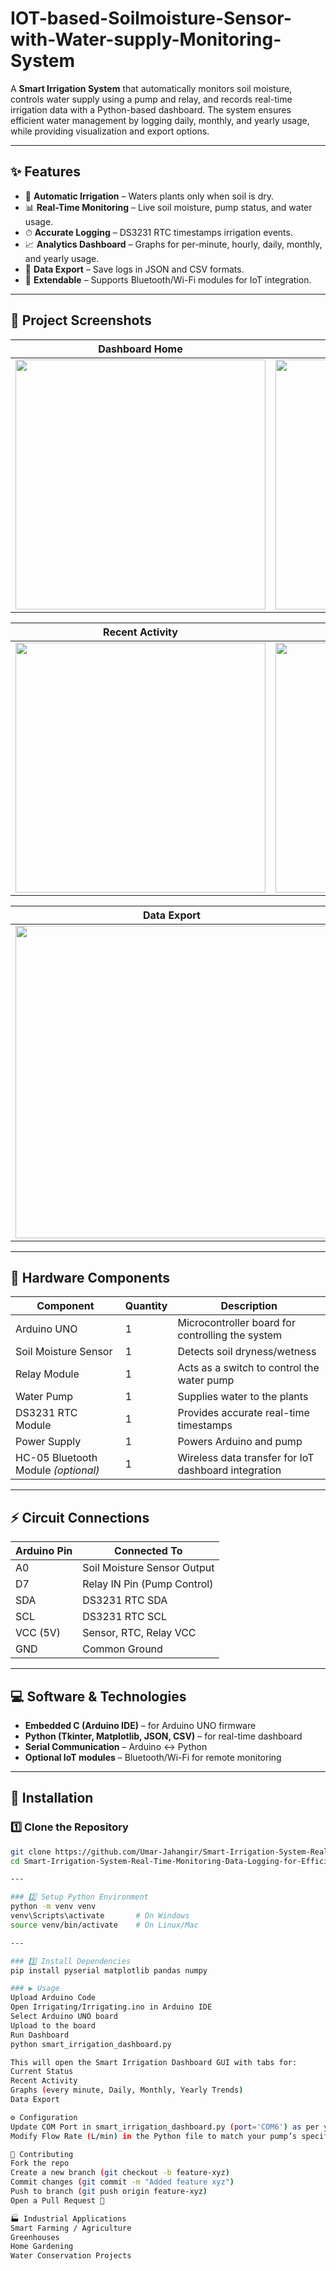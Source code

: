 # IOT-based-Soilmoisture-Sensor-with-Water-supply-Monitoring-System

A **Smart Irrigation System** that automatically monitors soil moisture, controls water supply using a pump and relay, and records real-time irrigation data with a Python-based dashboard. The system ensures efficient water management by logging daily, monthly, and yearly usage, while providing visualization and export options.

---

## ✨ Features
- 🌿 **Automatic Irrigation** – Waters plants only when soil is dry.  
- 📊 **Real-Time Monitoring** – Live soil moisture, pump status, and water usage.  
- ⏱ **Accurate Logging** – DS3231 RTC timestamps irrigation events.  
- 📈 **Analytics Dashboard** – Graphs for per-minute, hourly, daily, monthly, and yearly usage.  
- 💾 **Data Export** – Save logs in JSON and CSV formats.  
- 🔌 **Extendable** – Supports Bluetooth/Wi-Fi modules for IoT integration.  

---

## 📸 Project Screenshots

| Dashboard Home | Real-Time Monitoring |
|----------------|----------------------|
| <img width="400" src="https://github.com/user-attachments/assets/da44ec2c-f268-4cb1-a237-6793e2ce69e7" /> | <img width="400" src="https://github.com/user-attachments/assets/32cf93f1-b0b8-44a9-883e-b46869c4ce43" /> |

| Recent Activity | Water Usage Graphs |
|--------------------|-----------------------|
| <img width="400" src="https://github.com/user-attachments/assets/ecd62a37-64e6-4120-ba51-be8327a7809f" /> | <img width="400" src="https://github.com/user-attachments/assets/9ca7528b-4409-41b4-90e3-ca085b04d691" /> |

| Data Export |
|----------------|
| <img width="500" src="https://github.com/user-attachments/assets/9b4cb18a-0413-4c41-99d9-7052289e225c" /> |


---
## 🔧 Hardware Components
| Component                | Quantity | Description                                                                 |
|--------------------------|----------|-----------------------------------------------------------------------------|
| Arduino UNO              | 1        | Microcontroller board for controlling the system                            |
| Soil Moisture Sensor     | 1        | Detects soil dryness/wetness                                                |
| Relay Module             | 1        | Acts as a switch to control the water pump                                  |
| Water Pump               | 1        | Supplies water to the plants                                                |
| DS3231 RTC Module        | 1        | Provides accurate real-time timestamps                                      |
| Power Supply             | 1        | Powers Arduino and pump                                                     |
| HC-05 Bluetooth Module *(optional)* | 1 | Wireless data transfer for IoT dashboard integration                        |

---

## ⚡ Circuit Connections
| Arduino Pin  | Connected To                |
|--------------|-----------------------------|
| A0           | Soil Moisture Sensor Output |
| D7           | Relay IN Pin (Pump Control) |
| SDA          | DS3231 RTC SDA              |
| SCL          | DS3231 RTC SCL              |
| VCC (5V)     | Sensor, RTC, Relay VCC      |
| GND          | Common Ground               |

---

## 💻 Software & Technologies
- **Embedded C (Arduino IDE)** – for Arduino UNO firmware  
- **Python (Tkinter, Matplotlib, JSON, CSV)** – for real-time dashboard  
- **Serial Communication** – Arduino ↔ Python  
- **Optional IoT modules** – Bluetooth/Wi-Fi for remote monitoring  

---

## 🚀 Installation

### 1️⃣ Clone the Repository
```bash
git clone https://github.com/Umar-Jahangir/Smart-Irrigation-System-Real-Time-Monitoring-Data-Logging-for-Efficient-Water-Management.git
cd Smart-Irrigation-System-Real-Time-Monitoring-Data-Logging-for-Efficient-Water-Management

---

### 2️⃣ Setup Python Environment
python -m venv venv
venv\Scripts\activate       # On Windows
source venv/bin/activate    # On Linux/Mac

---

### 3️⃣ Install Dependencies
pip install pyserial matplotlib pandas numpy

### ▶️ Usage
Upload Arduino Code
Open Irrigating/Irrigating.ino in Arduino IDE
Select Arduino UNO board
Upload to the board
Run Dashboard
python smart_irrigation_dashboard.py

This will open the Smart Irrigation Dashboard GUI with tabs for:
Current Status
Recent Activity
Graphs (every minute, Daily, Monthly, Yearly Trends)
Data Export

⚙️ Configuration
Update COM Port in smart_irrigation_dashboard.py (port='COM6') as per your Arduino connection.
Modify Flow Rate (L/min) in the Python file to match your pump’s specifications.

🤝 Contributing
Fork the repo
Create a new branch (git checkout -b feature-xyz)
Commit changes (git commit -m "Added feature xyz")
Push to branch (git push origin feature-xyz)
Open a Pull Request 🎉

🏭 Industrial Applications
Smart Farming / Agriculture
Greenhouses
Home Gardening
Water Conservation Projects






